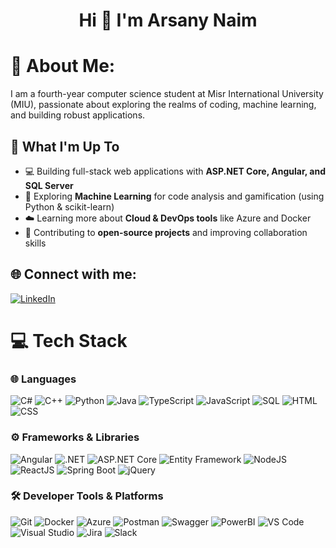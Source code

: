 <h1 align="center">Hi 👋 I'm Arsany Naim</h1>

# 💫 About Me:
I am a fourth-year computer science student at Misr International University (MIU), passionate about exploring the realms of coding, machine learning, and building robust applications.

## 🚀 What I'm Up To  

- 💻 Building full-stack web applications with **ASP.NET Core, Angular, and SQL Server**  
- 🤖 Exploring **Machine Learning** for code analysis and gamification (using Python & scikit-learn)  
- ☁️ Learning more about **Cloud & DevOps tools** like Azure and Docker  
- 🔗 Contributing to **open-source projects** and improving collaboration skills  


<!--
Check out my [coding portfolio!👨‍💻](https://arsany-portfolio.vercel.app/)
-->



## 🌐 Connect with me:
[![LinkedIn](https://img.shields.io/badge/LinkedIn-%230077B5.svg?logo=linkedin&logoColor=white)](https://www.linkedin.com/in/Arsany-Naim/)

# 💻 Tech Stack

### 🌐 Languages  
 ![C#](https://img.shields.io/badge/c%23-%23239120.svg?style=for-the-badge&logo=c-sharp&logoColor=white)  ![C++](https://img.shields.io/badge/c++-%2300599C.svg?style=for-the-badge&logo=c%2B%2B&logoColor=white)  ![Python](https://img.shields.io/badge/python-%233776AB.svg?style=for-the-badge&logo=python&logoColor=white)  ![Java](https://img.shields.io/badge/java-%23ED8B00.svg?style=for-the-badge&logo=java&logoColor=white)  ![TypeScript](https://img.shields.io/badge/typescript-%23007ACC.svg?style=for-the-badge&logo=typescript&logoColor=white)  ![JavaScript](https://img.shields.io/badge/javascript-%23323330.svg?style=for-the-badge&logo=javascript&logoColor=%23F7DF1E)  ![SQL](https://img.shields.io/badge/sql-%2307405e.svg?style=for-the-badge&logo=postgresql&logoColor=white) ![HTML](https://img.shields.io/badge/html-%23E34F26.svg?style=for-the-badge&logo=html5&logoColor=white)  ![CSS](https://img.shields.io/badge/css-%231572B6.svg?style=for-the-badge&logo=css3&logoColor=white)  



### ⚙️ Frameworks & Libraries  
![Angular](https://img.shields.io/badge/angular-%23DD0031.svg?style=for-the-badge&logo=angular&logoColor=white)  ![.NET](https://img.shields.io/badge/.NET-512BD4?style=for-the-badge&logo=dotnet&logoColor=white)  ![ASP.NET Core](https://img.shields.io/badge/ASP.NET%20Core-5C2D91?style=for-the-badge&logo=.net&logoColor=white)  ![Entity Framework](https://img.shields.io/badge/Entity_Framework-68217A?style=for-the-badge&logo=.net&logoColor=white)  ![NodeJS](https://img.shields.io/badge/node.js-6DA55F?style=for-the-badge&logo=node.js&logoColor=white)  ![ReactJS](https://img.shields.io/badge/react-%2320232a.svg?style=for-the-badge&logo=react&logoColor=%2361DAFB)  ![Spring Boot](https://img.shields.io/badge/Spring_Boot-F2F4F9?style=for-the-badge&logo=spring-boot)  ![jQuery](https://img.shields.io/badge/jquery-%230769AD.svg?style=for-the-badge&logo=jquery&logoColor=white)  



### 🛠️ Developer Tools & Platforms  
![Git](https://img.shields.io/badge/git-%23F05033.svg?style=for-the-badge&logo=git&logoColor=white)  ![Docker](https://img.shields.io/badge/docker-%230db7ed.svg?style=for-the-badge&logo=docker&logoColor=white)  ![Azure](https://img.shields.io/badge/Microsoft_Azure-0078D4?style=for-the-badge&logo=microsoft-azure&logoColor=white)  ![Postman](https://img.shields.io/badge/Postman-FF6C37?style=for-the-badge&logo=postman&logoColor=white)  ![Swagger](https://img.shields.io/badge/Swagger-%2385EA2D.svg?style=for-the-badge&logo=swagger&logoColor=black)  ![PowerBI](https://img.shields.io/badge/PowerBI-F2C811?style=for-the-badge&logo=powerbi&logoColor=black)  ![VS Code](https://img.shields.io/badge/VS%20Code-0078D4?style=for-the-badge&logo=visual-studio-code&logoColor=white)  ![Visual Studio](https://img.shields.io/badge/Visual_Studio-5C2D91?style=for-the-badge&logo=visual-studio&logoColor=white)  ![Jira](https://img.shields.io/badge/jira-%230A0FFF.svg?style=for-the-badge&logo=jira&logoColor=white)  ![Slack](https://img.shields.io/badge/Slack-4A154B?style=for-the-badge&logo=slack&logoColor=white)  
